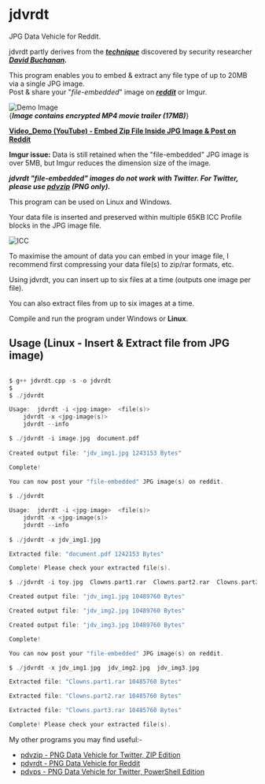 # jdvrdt

JPG Data Vehicle for Reddit. 

jdvrdt partly derives from the ***[technique](https://www.vice.com/en/article/bj4wxm/tiny-picture-twitter-complete-works-of-shakespeare-steganography)*** discovered by security researcher ***[David Buchanan](https://www.da.vidbuchanan.co.uk/).*** 

This program enables you to embed & extract any file type of up to 20MB via a single JPG image.  
Post & share your "*file-embedded*" image on ***[reddit](https://www.reddit.com/)*** or Imgur. 

![Demo Image](https://github.com/CleasbyCode/jdvrdt/blob/main/demo_image/Image.jpg)  
{***Image contains encrypted MP4 movie trailer (17MB)***}   

[**Video_Demo (YouTube) - Embed Zip File Inside JPG Image & Post on Reddit**](https://www.youtube.com/watch_popup?v=YHT-V6otO2M)  

**Imgur issue:** Data is still retained when the "file-embedded" JPG image is over 5MB, but Imgur reduces the dimension size of the image.

***jdvrdt "file-embedded" images do not work with Twitter.  For Twitter, please use [pdvzip](https://github.com/CleasbyCode/pdvzip) (PNG only).***

This program can be used on Linux and Windows.

Your data file is inserted and preserved within multiple 65KB ICC Profile blocks in the JPG image file.

![ICC](https://github.com/CleasbyCode/jdvrdt/blob/main/demo_image/icc.png)  

To maximise the amount of data you can embed in your image file, I recommend first compressing your 
data file(s) to zip/rar formats, etc.  

Using jdvrdt, you can insert up to six files at a time (outputs one image per file).  

You can also extract files from up to six images at a time.

Compile and run the program under Windows or **Linux**.

## Usage (Linux - Insert & Extract file from JPG image)

```c

$ g++ jdvrdt.cpp -s -o jdvrdt
$
$ ./jdvrdt 

Usage:  jdvrdt -i <jpg-image>  <file(s)>  
	jdvrdt -x <jpg-image(s)>  
	jdvrdt --info

$ ./jdvrdt -i image.jpg  document.pdf
  
Created output file: "jdv_img1.jpg 1243153 Bytes"  

Complete!  

You can now post your "file-embedded" JPG image(s) on reddit.
 
$ ./jdvrdt

Usage:  jdvrdt -i <jpg-image>  <file(s)>  
	jdvrdt -x <jpg-image(s)>  
	jdvrdt --info
        
$ ./jdvrdt -x jdv_img1.jpg

Extracted file: "document.pdf 1242153 Bytes"

Complete! Please check your extracted file(s).

$ ./jdvrdt -i toy.jpg  Clowns.part1.rar  Clowns.part2.rar  Clowns.part3.rar 

Created output file: "jdv_img1.jpg 10489760 Bytes"

Created output file: "jdv_img2.jpg 10489760 Bytes"

Created output file: "jdv_img3.jpg 10489760 Bytes"

Complete!

You can now post your "file-embedded" JPG image(s) on reddit.  

$ ./jdvrdt -x jdv_img1.jpg  jdv_img2.jpg  jdv_img3.jpg  

Extracted file: "Clowns.part1.rar 10485760 Bytes"

Extracted file: "Clowns.part2.rar 10485760 Bytes"

Extracted file: "Clowns.part3.rar 10485760 Bytes"

Complete! Please check your extracted file(s).

```

My other programs you may find useful:-  

* [pdvzip - PNG Data Vehicle for Twitter, ZIP Edition](https://github.com/CleasbyCode/pdvzip)  
* [pdvrdt - PNG Data Vehicle for Reddit](https://github.com/CleasbyCode/pdvrdt)  
* [pdvps - PNG Data Vehicle for Twitter, PowerShell Edition](https://github.com/CleasbyCode/pdvps)   

##

